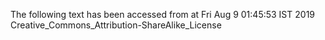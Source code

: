 The following text has been accessed from at Fri Aug 9 01:45:53 IST 2019
Creative_Commons_Attribution-ShareAlike_License
